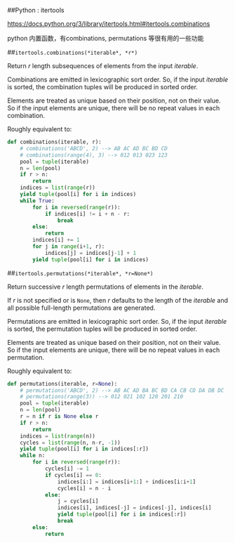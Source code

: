 ##Python : itertools 

https://docs.python.org/3/library/itertools.html#itertools.combinations

python 内置函数，有combinations, permutations 等很有用的一些功能



##```itertools.combinations(*iterable*, *r*)```

Return *r* length subsequences of elements from the input *iterable*.

Combinations are emitted in lexicographic sort order. So, if the input *iterable* is sorted, the combination tuples will be produced in sorted order.

Elements are treated as unique based on their position, not on their value. So if the input elements are unique, there will be no repeat values in each combination.

Roughly equivalent to:

```python
def combinations(iterable, r):
    # combinations('ABCD', 2) --> AB AC AD BC BD CD
    # combinations(range(4), 3) --> 012 013 023 123
    pool = tuple(iterable)
    n = len(pool)
    if r > n:
        return
    indices = list(range(r))
    yield tuple(pool[i] for i in indices)
    while True:
        for i in reversed(range(r)):
            if indices[i] != i + n - r:
                break
        else:
            return
        indices[i] += 1
        for j in range(i+1, r):
            indices[j] = indices[j-1] + 1
        yield tuple(pool[i] for i in indices)
```





##```itertools.permutations(*iterable*, *r=None*)```

Return successive *r* length permutations of elements in the *iterable*.

If *r* is not specified or is `None`, then *r* defaults to the length of the *iterable* and all possible full-length permutations are generated.

Permutations are emitted in lexicographic sort order. So, if the input *iterable* is sorted, the permutation tuples will be produced in sorted order.

Elements are treated as unique based on their position, not on their value. So if the input elements are unique, there will be no repeat values in each permutation.

Roughly equivalent to:

```python
def permutations(iterable, r=None):
    # permutations('ABCD', 2) --> AB AC AD BA BC BD CA CB CD DA DB DC
    # permutations(range(3)) --> 012 021 102 120 201 210
    pool = tuple(iterable)
    n = len(pool)
    r = n if r is None else r
    if r > n:
        return
    indices = list(range(n))
    cycles = list(range(n, n-r, -1))
    yield tuple(pool[i] for i in indices[:r])
    while n:
        for i in reversed(range(r)):
            cycles[i] -= 1
            if cycles[i] == 0:
                indices[i:] = indices[i+1:] + indices[i:i+1]
                cycles[i] = n - i
            else:
                j = cycles[i]
                indices[i], indices[-j] = indices[-j], indices[i]
                yield tuple(pool[i] for i in indices[:r])
                break
        else:
            return
```

